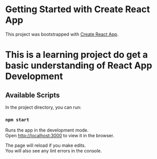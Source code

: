 # Getting Started with Create React App

This project was bootstrapped with [Create React App](https://github.com/facebook/create-react-app).

# This is a learning project do get a basic understanding of React App Development

## Available Scripts

In the project directory, you can run:

### `npm start`

Runs the app in the development mode.\
Open [http://localhost:3000](http://localhost:3000) to view it in the browser.

The page will reload if you make edits.\
You will also see any lint errors in the console.
